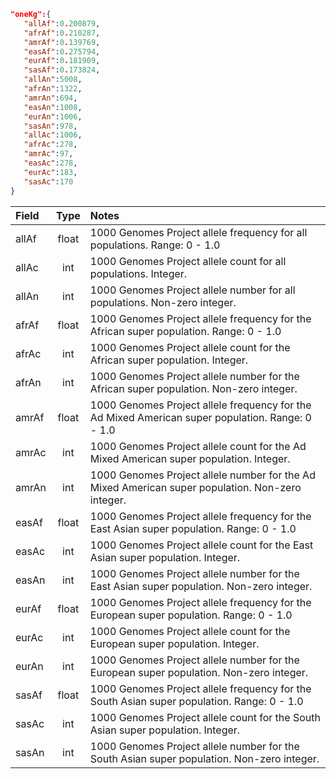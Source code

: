 ```json
"oneKg":{
   "allAf":0.200879,
   "afrAf":0.210287,
   "amrAf":0.139769,
   "easAf":0.275794,
   "eurAf":0.181909,
   "sasAf":0.173824,
   "allAn":5008,
   "afrAn":1322,
   "amrAn":694,
   "easAn":1008,
   "eurAn":1006,
   "sasAn":978,
   "allAc":1006,
   "afrAc":278,
   "amrAc":97,
   "easAc":278,
   "eurAc":183,
   "sasAc":170
}
```
| Field            | Type         | Notes                     |
|:-----------------|:------------:|:--------------------------|
| allAf            | float        | 1000 Genomes Project allele frequency for all populations. Range: 0 - 1.0|
| allAc            | int          | 1000 Genomes Project allele count for all populations. Integer.|
| allAn            | int          | 1000 Genomes Project allele number for all populations. Non-zero integer.|
| afrAf            | float        | 1000 Genomes Project allele frequency for the African super population. Range: 0 - 1.0|
| afrAc            | int          | 1000 Genomes Project allele count for the African super population. Integer.|
| afrAn            | int          | 1000 Genomes Project allele number for the African super population. Non-zero integer.|
| amrAf            | float        | 1000 Genomes Project allele frequency for the Ad Mixed American super population. Range: 0 - 1.0|
| amrAc            | int          | 1000 Genomes Project allele count for the Ad Mixed American super population. Integer.|
| amrAn            | int          | 1000 Genomes Project allele number for the Ad Mixed American super population. Non-zero integer.|
| easAf            | float        | 1000 Genomes Project allele frequency for the East Asian super population. Range: 0 - 1.0|
| easAc            | int          | 1000 Genomes Project allele count for the East Asian super population. Integer.|
| easAn            | int          | 1000 Genomes Project allele number for the East Asian super population. Non-zero integer.|
| eurAf            | float        | 1000 Genomes Project allele frequency for the European super population. Range: 0 - 1.0|
| eurAc            | int          | 1000 Genomes Project allele count for the European super population. Integer.|
| eurAn            | int          | 1000 Genomes Project allele number for the European super population. Non-zero integer.|
| sasAf            | float        | 1000 Genomes Project allele frequency for the South Asian super population. Range: 0 - 1.0|
| sasAc            | int          | 1000 Genomes Project allele count for the South Asian super population. Integer.|
| sasAn            | int          | 1000 Genomes Project allele number for the South Asian super population. Non-zero integer.|
